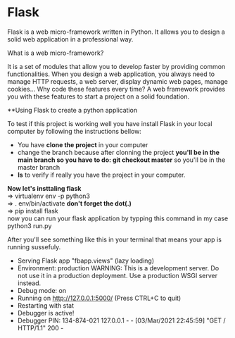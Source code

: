 # Flask

Flask is a web micro-framework written in Python. It allows you to design a solid web application in a professional way.

What is a web micro-framework?

It is a set of modules that allow you to develop faster by providing common functionalities. When you design a web application, you always need to manage HTTP requests, a web server, display dynamic web pages, manage cookies... Why code these features every time? A web framework provides you with these features to start a project on a solid foundation.


**Using Flask to create a python application  



To test if this project is working well you have install Flask in your local computer by following the instructions bellow:  
- You have **clone the project** in your computer  
- change the branch because after clonning the project **you'll be in the main branch so you have to do: git checkout master**  so you'll be in the master branch  
- **ls** to verify if really you have the project in your computer.  

**Now let's insttaling flask**   
=> virtualenv env -p python3  
=> . env/bin/activate **don't forget the dot(.)**  
=> pip install flask  
now you can run your flask application by typping this command in my case  
python3 run.py

After you'll see something like this in your terminal that means your app is running sussefuly.
 * Serving Flask app "fbapp.views" (lazy loading)
 * Environment: production
   WARNING: This is a development server. Do not use it in a production deployment.
   Use a production WSGI server instead.
 * Debug mode: on
 * Running on http://127.0.0.1:5000/ (Press CTRL+C to quit)
 * Restarting with stat
 * Debugger is active!
 * Debugger PIN: 134-874-021
127.0.0.1 - - [03/Mar/2021 22:45:59] "GET / HTTP/1.1" 200 -
